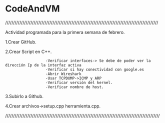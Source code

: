 # CodeAndVM
/////////////////////////////////////////////////////////////////////////////////////////////////


Actividad programada para la primera semana de febrero.

1.Crear GitHub.

2.Crear Script en C++.


                      -Verificar interfaces-> Se debe de poder ver la dirección Ip de la interfaz activa
                      -Verificar si hay conectividad con google.es
                      -Abrir Wireshark
                      -Usar TCPDUMP->ICMP y ARP
                      -Verificar versión del kernel.
                      -Verificar nombre de host.
3.Subirlo a Github.



4.Crear archivos->setup.cpp
                  herramienta.cpp.





//////////////////////////////////////////////////////////////////////////////////////////////////
